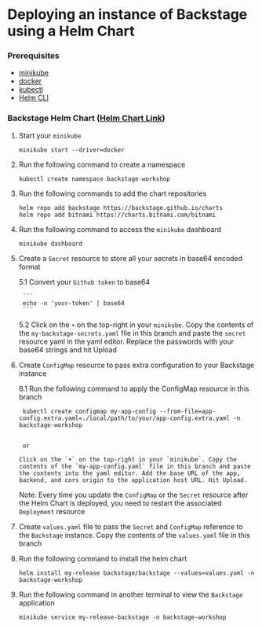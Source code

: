 # Deploying an instance of Backstage using a Helm Chart

### Prerequisites

- [minikube](https://minikube.sigs.k8s.io/docs/start/)
- [docker](https://docs.docker.com/engine/install/)
- [kubectl](https://kubernetes.io/docs/tasks/tools/)
- [Helm CLI](https://helm.sh/docs/intro/install/)


### Backstage Helm Chart ([Helm Chart Link](https://artifacthub.io/packages/helm/backstage/backstage))

1. Start your `minikube`

    ```
    minikube start --driver=docker
    ```

2. Run the following command to create a namespace

    ```
    kubectl create namespace backstage-workshop
    ```

3. Run the following commands to add the chart repositories

    ```
    helm repo add backstage https://backstage.github.io/charts
    helm repo add bitnami https://charts.bitnami.com/bitnami
    ```

4. Run the following command to access the `minikube` dashboard

    ```
    minikube dashboard
    ```

5. Create a `Secret` resource to store all your secrets in base64 encoded format

    5.1 Convert your `Github token` to base64
  
        ```
        echo -n 'your-token' | base64
        ```
  
    5.2 Click on the `+` on the top-right in your `minikube`. Copy the contents of the `my-backstage-secrets.yaml` file in this branch and paste the `secret` resource yaml in the yaml editor. Replace the passwords with your base64 strings and hit Upload

6. Create `ConfigMap` resource to pass extra configuration to your Backstage instance

    6.1 Run the following command to apply the ConfigMap resource in this branch
  
        kubectl create configmap my-app-config --from-file=app-config.extra.yaml=./local/path/to/your/app-config.extra.yaml -n backstage-workshop

  
        or 
  
       Click on the `+` on the top-right in your `minikube`. Copy the contents of the `my-app-config.yaml` file in this branch and paste the contents into the yaml editor. Add the base URL of the app, backend, and cors origin to the application host URL. Hit Upload.
    
      Note: Every time you update the `ConfigMap` or the `Secret` resource after the Helm Chart is deployed, you need to restart the associated `Deployment` resource

8. Create `values.yaml` file to pass the `Secret` and `ConfigMap` reference to the `Backstage` instance. Copy the contents of the `values.yaml` file in this branch

9. Run the following command to install the helm chart

    ```
    helm install my-release backstage/backstage --values=values.yaml -n backstage-workshop
    ```

10. Run the following command in another terminal to view the `Backstage` application

    ```
    minikube service my-release-backstage -n backstage-workshop
    ```
